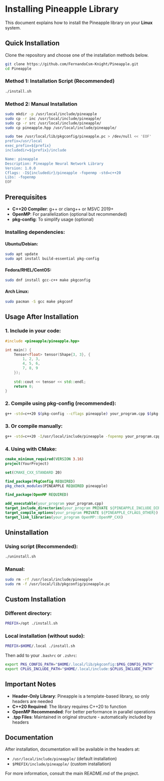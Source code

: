 # Installing Pineapple Library

This document explains how to install the Pineapple library on your **Linux** system.

## Quick Installation

Clone the repository and choose one of the installation methods below.

```bash
git clone https://github.com/FernandoCsm-Knight/Pineapple.git
cd Pineapple
```

### Method 1: Installation Script (Recommended)

```bash
./install.sh
```

### Method 2: Manual Installation

```bash
sudo mkdir -p /usr/local/include/pineapple
sudo cp -r inc /usr/local/include/pineapple/
sudo cp -r src /usr/local/include/pineapple/
sudo cp pineapple.hpp /usr/local/include/pineapple/

sudo tee /usr/local/lib/pkgconfig/pineapple.pc > /dev/null << 'EOF'
prefix=/usr/local
exec_prefix=${prefix}
includedir=${prefix}/include

Name: pineapple
Description: Pineapple Neural Network Library
Version: 1.0.0
Cflags: -I${includedir}/pineapple -fopenmp -std=c++20
Libs: -fopenmp
EOF
```

## Prerequisites

- **C++20 Compiler**: g++ or clang++ or MSVC 2019+
- **OpenMP**: For parallelization (optional but recommended)
- **pkg-config**: To simplify usage (optional)

### Installing dependencies:

#### Ubuntu/Debian:
```bash
sudo apt update
sudo apt install build-essential pkg-config
```

#### Fedora/RHEL/CentOS:
```bash
sudo dnf install gcc-c++ make pkgconfig
```

#### Arch Linux:
```bash
sudo pacman -S gcc make pkgconf
```

## Usage After Installation

### 1. Include in your code:
```cpp
#include <pineapple/pineapple.hpp>

int main() {
    Tensor<float> tensor(Shape{3, 3}, {
        1, 2, 3,
        4, 5, 6, 
        7, 8, 9
    });
    
    std::cout << tensor << std::endl;
    return 0;
}
```

### 2. Compile using pkg-config (recommended):
```bash
g++ -std=c++20 $(pkg-config --cflags pineapple) your_program.cpp $(pkg-config --libs pineapple) -o your_program
```

### 3. Or compile manually:
```bash
g++ -std=c++20 -I/usr/local/include/pineapple -fopenmp your_program.cpp -o your_program
```

### 4. Using with CMake:
```cmake
cmake_minimum_required(VERSION 3.16)
project(YourProject)

set(CMAKE_CXX_STANDARD 20)

find_package(PkgConfig REQUIRED)
pkg_check_modules(PINEAPPLE REQUIRED pineapple)

find_package(OpenMP REQUIRED)

add_executable(your_program your_program.cpp)
target_include_directories(your_program PRIVATE ${PINEAPPLE_INCLUDE_DIRS})
target_compile_options(your_program PRIVATE ${PINEAPPLE_CFLAGS_OTHER})
target_link_libraries(your_program OpenMP::OpenMP_CXX)
```

## Uninstallation

### Using script (Recommended):
```bash
./uninstall.sh
```

### Manual:
```bash
sudo rm -rf /usr/local/include/pineapple
sudo rm -f /usr/local/lib/pkgconfig/pineapple.pc
```

## Custom Installation

### Different directory:
```bash
PREFIX=/opt ./install.sh
```

### Local installation (without sudo):
```bash
PREFIX=$HOME/.local ./install.sh
```

Then add to your `.bashrc` or `.zshrc`:
```bash
export PKG_CONFIG_PATH="$HOME/.local/lib/pkgconfig:$PKG_CONFIG_PATH"
export CPLUS_INCLUDE_PATH="$HOME/.local/include:$CPLUS_INCLUDE_PATH"
```

## Important Notes

- **Header-Only Library**: Pineapple is a template-based library, so only headers are needed
- **C++20 Required**: The library requires C++20 to function
- **OpenMP Recommended**: For better performance in parallel operations
- **.tpp Files**: Maintained in original structure - automatically included by headers

## Documentation

After installation, documentation will be available in the headers at:
- `/usr/local/include/pineapple/` (default installation)
- `$PREFIX/include/pineapple/` (custom installation)

For more information, consult the main README.md of the project.
